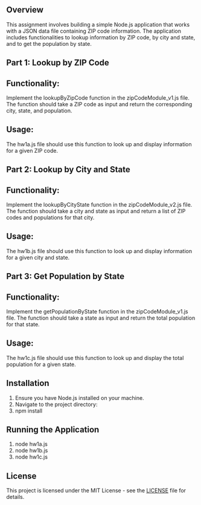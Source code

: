 ## Overview

This assignment involves building a simple Node.js application that works with a JSON data file containing ZIP code information. The application includes functionalities to lookup information by ZIP code, by city and state, and to get the population by state.

## Part 1: Lookup by ZIP Code
## Functionality:

Implement the lookupByZipCode function in the zipCodeModule_v1.js file.
The function should take a ZIP code as input and return the corresponding city, state, and population.

## Usage:

The hw1a.js file should use this function to look up and display information for a given ZIP code.

## Part 2: Lookup by City and State
## Functionality:

Implement the lookupByCityState function in the zipCodeModule_v2.js file.
The function should take a city and state as input and return a list of ZIP codes and populations for that city.

## Usage:

The hw1b.js file should use this function to look up and display information for a given city and state.

## Part 3: Get Population by State
## Functionality:

Implement the getPopulationByState function in the zipCodeModule_v1.js file.
The function should take a state as input and return the total population for that state.

## Usage:

The hw1c.js file should use this function to look up and display the total population for a given state.

## Installation

1. Ensure you have Node.js installed on your machine.
2. Navigate to the project directory: 
3. npm install

## Running the Application

1. node hw1a.js
2. node hw1b.js
3. node hw1c.js

## License

This project is licensed under the MIT License - see the [LICENSE](LICENSE.txt) file for details.
